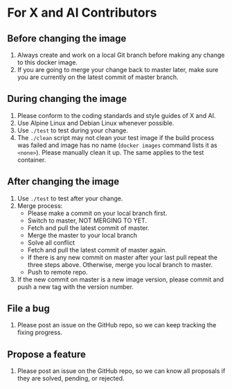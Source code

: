 # For X and AI Contributors

## Before changing the image

1. Always create and work on a local Git branch before making any change to this docker image.
1. If you are going to merge your change back to master later, make sure you are currently on the latest commit of master branch.

## During changing the image

1. Please conform to the coding standards and style guides of X and AI.
1. Use Alpine Linux and Debian Linux whenever possible.
1. Use `./test` to test during your change.
1. The `./clean` script may not clean your test image if the build process was failed and image has no name (`docker images` command lists it as `<none>`). Please manually clean it up. The same applies to the test container.

## After changing the image

1. Use `./test` to test after your change.
1. Merge process:
    - Please make a commit on your local branch first.
    - Switch to master, NOT MERGING TO YET.
    - Fetch and pull the latest commit of master.
    - Merge the master to your local branch
    - Solve all conflict
    - Fetch and pull the latest commit of master again.
    - If there is any new commit on master after your last pull repeat the three steps above. Otherwise, merge you local branch to master.
    - Push to remote repo.
1. If the new commit on master is a new image version, please commit and push a new tag with the version number.

## File a bug

1. Please post an issue on the GitHub repo, so we can keep tracking the fixing progress.

## Propose a feature

1. Please post an issue on the GitHub repo, so we can know all proposals if they are solved, pending, or rejected.
